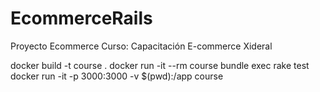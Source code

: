 # EcommerceRails
Proyecto Ecommerce Curso: Capacitación E-commerce Xideral

docker build -t course .
docker run -it --rm course bundle exec rake test
docker run -it -p 3000:3000 -v $(pwd):/app course
